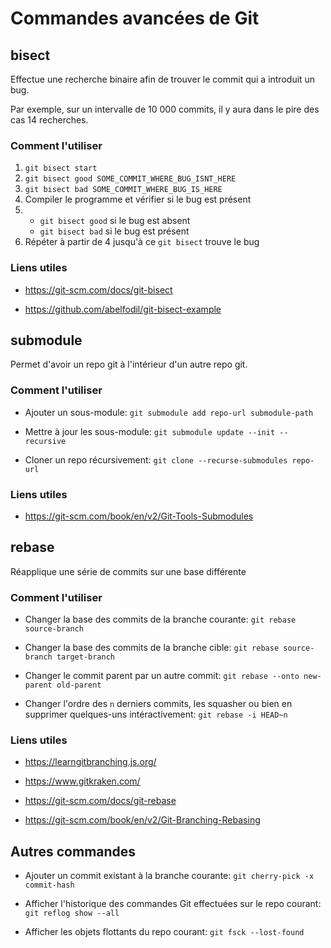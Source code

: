 # Commandes avancées de Git

## bisect

Effectue une recherche binaire afin de trouver le commit qui a introduit un bug.

Par exemple, sur un intervalle de 10 000 commits, il y aura dans le pire des cas 14 recherches.

### Comment l'utiliser

1. `git bisect start`
2. `git bisect good SOME_COMMIT_WHERE_BUG_ISNT_HERE`
3. `git bisect bad SOME_COMMIT_WHERE_BUG_IS_HERE`
4. Compiler le programme et vérifier si le bug est présent
5. - `git bisect good` si le bug est absent
    - `git bisect bad` si le bug est présent
6. Répéter à partir de 4 jusqu'à ce `git bisect` trouve le bug

### Liens utiles

- <https://git-scm.com/docs/git-bisect>

- <https://github.com/abelfodil/git-bisect-example>

## submodule

Permet d'avoir un repo git à l'intérieur d'un autre repo git.

### Comment l'utiliser

- Ajouter un sous-module: `git submodule add repo-url submodule-path`

- Mettre à jour les sous-module: `git submodule update --init --recursive`

- Cloner un repo récursivement: `git clone --recurse-submodules repo-url`

### Liens utiles

- <https://git-scm.com/book/en/v2/Git-Tools-Submodules>

## rebase

Réapplique une série de commits sur une base différente

### Comment l'utiliser

- Changer la base des commits de la branche courante: `git rebase source-branch`

- Changer la base des commits de la branche cible: `git rebase source-branch target-branch`

- Changer le commit parent par un autre commit: `git rebase --onto new-parent old-parent`

- Changer l'ordre des `n` derniers commits, les squasher ou bien en supprimer quelques-uns intéractivement: `git rebase -i HEAD~n`

### Liens utiles

- <https://learngitbranching.js.org/>

- <https://www.gitkraken.com/>

- <https://git-scm.com/docs/git-rebase>

- <https://git-scm.com/book/en/v2/Git-Branching-Rebasing>

## Autres commandes

- Ajouter un commit existant à la branche courante: `git cherry-pick -x commit-hash`

- Afficher l'historique des commandes Git effectuées sur le repo courant: `git reflog show --all`

- Afficher les objets flottants du repo courant: `git fsck --lost-found`
